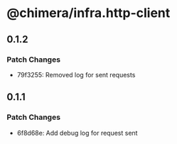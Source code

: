 # @chimera/infra.http-client

## 0.1.2

### Patch Changes

- 79f3255: Removed log for sent requests

## 0.1.1

### Patch Changes

- 6f8d68e: Add debug log for request sent
